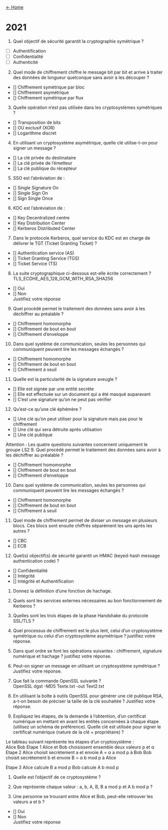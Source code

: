 [← Home](../README.md)    

# 2021

1. Quel objectif de sécurité garantit la cryptographie symétrique ?  
- [ ] Authentification 
- [ ] Confidentialité 
- [ ] Authenticité 
 
2. Quel mode de chiffrement chiffre le message bit par bit et arrive à traiter des données de longueur quelconque 
sans avoir à les découper ?   
- [] Chiffrement symétrique par bloc 
- [] Chiffrement asymétrique 
- [] Chiffrement symétrique par flux 
 
3. Quelle opération n’est pas utilisée dans les cryptosystèmes symétriques ?  
- [] Transposition de bits 
- [] OU exclusif (XOR)  
- [] Logarithme discret 
 
4. En utilisant un cryptosystème asymétrique, quelle clé utilise-t-on pour signer un message ?  
- [] La clé privée du destinataire   
- [] La clé privée de l’émetteur  
- [] La clé publique du récepteur  
 
5. SSO est l’abréviation de : 
- [] Single Signature On  
- [] Single Sign On 
- [] Sign Single Once  
 
6. KDC est l’abréviation de : 
- [] Key Decentralized centre  
- [] Key Distribution Center 
- [] Kerberos Distributed Center   
 
7. Dans le protocole Kerberos, quel service du KDC est en charge de délivrer le TGT (Ticket Granting Ticket) ?    
- [] Authentication service (AS) 
- [] Ticket Granting Service (TGS) 
- [] Ticket Service (TS) 
 
8. La suite cryptographique ci-dessous est-elle écrite correctement ? 
TLS_ECDHE_AES_128_GCM_WITH_RSA_SHA256 
- [] Oui 
- [] Non  
Justifiez votre réponse   
 
9. Quel procédé permet le traitement des données sans avoir à les déchiffrer au préalable ?  
- [] Chiffrement homomorphe  
- [] Chiffrement de bout en bout  
- [] Chiffrement d’enveloppe 
 
10. Dans quel système de communication, seules les personnes qui communiquent peuvent lire les messages 
échangés ?  
- [] Chiffrement homomorphe  
- [] Chiffrement de bout en bout 
- [] Chiffrement à seuil  
 
11. Quelle est la particularité de la signature aveugle ?   
- [] Elle est signée par une entité secrète 
- [] Elle est effectuée sur un document qui a été masqué auparavant 
- [] C’est une signature qu’on ne peut pas vérifier  
 
12. Qu’est-ce qu’une clé éphémère ?    
- [] Une clé qu’on peut utiliser pour la signature mais pas pour le chiffrement 
- [] Une clé qui sera détruite après utilisation 
- [] Une clé publique  
 
Attention : Les quatre questions suivantes concernent uniquement le groupe LS2 
9. Quel procédé permet le traitement des données sans avoir à les déchiffrer au préalable ?  
- [] Chiffrement homomorphe  
- [] Chiffrement de bout en bout  
- [] Chiffrement d’enveloppe 
 
10. Dans quel système de communication, seules les personnes qui communiquent peuvent lire les messages 
échangés ?  
- [] Chiffrement homomorphe  
- [] Chiffrement de bout en bout 
- [] Chiffrement à seuil  
 
11. Quel  mode  de  chiffrement  permet  de  diviser  un  message  en  plusieurs  blocs.  Ces  blocs  sont  ensuite 
chiffrés séparément les uns après les autres ? 
- [] CBC 
- [] ECB 
 
12. Quel(s) objectif(s) de sécurité garantit un HMAC (keyed-hash message authentication code) ?  
- [] Confidentialité  
- [] Intégrité  
- [] Intégrité et Authentification  
 
1. Donnez la définition d’une fonction de hachage.
 
2. Quels sont les services externes nécessaires au bon fonctionnement de Kerberos ? 
3. Quelles sont les trois étapes de la phase Handshake du protocole SSL/TLS ? 
 
 
 
 
 
 
 
4. Quel processus de chiffrement est le plus lent,  celui  d’un  cryptosystème  symétrique  ou  celui  d’un 
cryptosystème asymétrique ? justifiez votre réponse.
 
 
5. Dans  quel  ordre  se  font  les  opérations  suivantes :  chiffrement,  signature  numérique  et  hachage ?  justifiez 
votre réponse.  
 
 
 
 
6. Peut-on signer un message en utilisant un cryptosystème symétrique ? Justifiez votre réponse.
 
 
7. Que fait la commande OpenSSL suivante ?   
OpenSSL dgst -MD5 Texte.txt  -out Text2.txt
 
 
 
8. En utilisant la boîte à outils OpenSSL pour générer une clé publique RSA, a-t-on besoin de préciser la taille de 
la clé souhaitée ? Justifiez votre réponse. 
 
 
 
9. Expliquez les étapes, de la demande à l’obtention, d’un certificat numérique en mettant en avant les entités 
concernées à chaque étape (utilisez un schéma de préférence). Quelle clé est utilisée pour signer le certificat 
numérique (nature de la clé + propriétaire) ? 




 
 
 
 
Le tableau suivant représente les étapes d’un cryptosystème :   
 Alice Bob 
Etape 1 Alice et Bob choisissent ensemble deux valeurs p et α  
Etape  2 Alice choisit secrètement a et envoie A = α a mod p 
à Bob 
Bob choisit secrètement b et envoie B = α b mod p 
à Alice 
 
Etape 3 Alice calcule B a mod p Bob calcule A b mod p 
 
1. Quelle est l’objectif de ce cryptosystème ? 
 
 
 
 
2. Que représente chaque valeur : a, b, A, B, B a mod p et A b mod p ?  

 
 
 
 
 
 
 
 
3. Une personne se trouvant entre Alice et Bob, peut-elle retrouver les valeurs a et b ?   
- [] Oui               
- [] Non  
Justifiez votre réponse 




 
 
  
